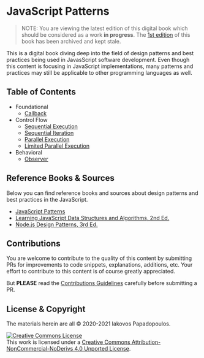 # JavaScript Patterns

> NOTE: You are viewing the latest edition of this digital book which should be considered as a work **in progress**. The [1st edition](https://github.com/tzeikob/javascript-patterns/tree/1st-ed) of this book has been archived and kept stale.

This is a digital book diving deep into the field of design patterns and best practices being used in JavasScript software development. Even though this content is focusing in JavaScript implementations, many patterns and practices may still be applicable to other programming languages as well.

## Table of Contents
* Foundational
  * [Callback](foundational/callback/)
* Control Flow
  * [Sequential Execution](control-flow/sequential-execution/)
  * [Sequential Iteration](control-flow/sequential-iteration/)
  * [Parallel Execution](control-flow/parallel-execution/)
  * [Limited Parallel Execution](control-flow/limited-parallel-execution/)
* Behavioral
  * [Observer](behavioral/observer/)

## Reference Books & Sources

Below you can find reference books and sources about design patterns and best practices in the JavaScript.

* [JavaScript Patterns](https://www.oreilly.com/library/view/javascript-patterns/9781449399115/)
* [Learning JavaScript Data Structures and Algorithms, 2nd Ed.](https://www.packtpub.com/product/learning-javascript-data-structures-and-algorithms-second-edition/9781785285493)
* [Node.js Design Patterns, 3rd Ed.](https://www.packtpub.com/product/node-js-design-patterns-third-edition/9781839214110)

## Contributions

You are welcome to contribute to the quality of this content by submitting PRs for improvements to code snippets, explanations, additions, etc. Your effort to contribute to this content is of course greatly appreciated.

But **PLEASE** read the [Contributions Guidelines](contribute.md) carefully before submitting a PR.

## License & Copyright

The materials herein are all &copy; 2020-2021 Iakovos Papadopoulos.

<a rel="license" href="http://creativecommons.org/licenses/by-nc-nd/4.0/"><img alt="Creative Commons License" style="border-width:0" src="https://i.creativecommons.org/l/by-nc-nd/4.0/88x31.png" /></a><br />This work is licensed under a <a rel="license" href="http://creativecommons.org/licenses/by-nc-nd/4.0/">Creative Commons Attribution-NonCommercial-NoDerivs 4.0 Unported License</a>.